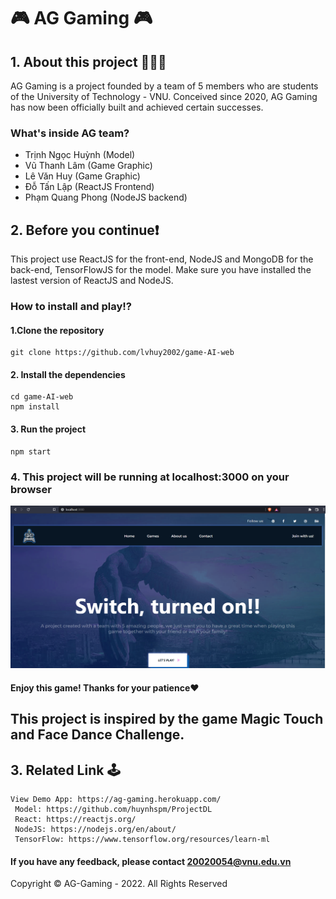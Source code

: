# 🎮 AG Gaming 🎮

## 1. About this project 🚀🚀🚀

AG Gaming is a project founded by a team of 5 members who are students of the University of Technology - VNU. Conceived since 2020, AG Gaming has now been officially built and achieved certain successes.

### What's inside AG team?

- Trịnh Ngọc Huỳnh (Model)
- Vũ Thanh Lâm (Game Graphic)
- Lê Văn Huy (Game Graphic)
- Đỗ Tấn Lập (ReactJS Frontend)
- Phạm Quang Phong (NodeJS backend)

## 2. Before you continue❗

This project use ReactJS for the front-end, NodeJS and MongoDB for the back-end, TensorFlowJS for the model.
Make sure you have installed the lastest version of ReactJS and NodeJS.

### How to install and play⁉️

#### 1.Clone the repository

    git clone https://github.com/lvhuy2002/game-AI-web

#### 2. Install the dependencies

    cd game-AI-web
    npm install

#### 3. Run the project

    npm start

### 4. This project will be running at localhost:3000 on your browser

![alt text](view.png)

#### Enjoy this game! Thanks for your patience❤️

## This project is inspired by the game Magic Touch and Face Dance Challenge.
## 3. Related Link 🕹️
    View Demo App: https://ag-gaming.herokuapp.com/
     Model: https://github.com/huynhspm/ProjectDL
     React: https://reactjs.org/
     NodeJS: https://nodejs.org/en/about/
     TensorFlow: https://www.tensorflow.org/resources/learn-ml
#### If you have any feedback, please contact 20020054@vnu.edu.vn

Copyright © AG-Gaming - 2022. All Rights Reserved
